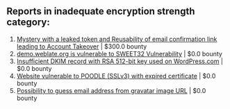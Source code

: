 ## Reports in inadequate encryption strength category:
1. [Mystery with a leaked token and Reusability of email confirmation link leading to Account Takeover](https://hackerone.com/reports/1817214) | $300.0 bounty
2. [demo.weblate.org is vulnerable to SWEET32 Vulnerability](https://hackerone.com/reports/223653) | $0.0 bounty
3. [Insufficient DKIM record with RSA 512-bit key used on WordPress.com](https://hackerone.com/reports/550937) | $0.0 bounty
4. [Website vulnerable to POODLE (SSLv3) with expired certificate](https://hackerone.com/reports/481632) | $0.0 bounty
5. [Possibility to guess email address from gravatar image URL](https://hackerone.com/reports/1536013) | $0.0 bounty